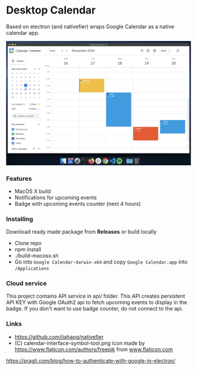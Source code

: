 # Desktop Calendar

Based on electron (and nativefier) wraps Google Calendar as a native calendar app.

![Screenshot](./desktop-app.png)

### Features

* MacOS X build
* Notifications for upcoming events
* Badge with upcoming events counter (next 4 hours)

### Installing

Download ready made package from **Releases** or build locally

* Clone repo
* npm install
* ./build-macosx.sh
* Go into `Google Calendar-darwin-x64` and copy `Google Calendar.app` into `/Applications`

### Cloud service

This project contains API service in api/ folder. This API creates persistent API KEY with Google OAuth2 api to fetch upcoming events to display in the badge.
If you don't want to use badge counter, do not connect to the api.

### Links 

* https://github.com/jiahaog/nativefier
* (C) calendar-interface-symbol-tool.png icon made by https://www.flaticon.com/authors/freepik from www.flaticon.com

https://pragli.com/blog/how-to-authenticate-with-google-in-electron/

